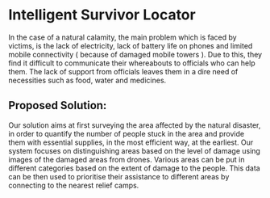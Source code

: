 # Intelligent Survivor Locator

In the case of a natural calamity, the main problem which is faced by victims, is the lack of electricity, lack of battery life on phones and limited mobile connectivity ( because of damaged mobile towers ). Due to this, they find it difficult to communicate their whereabouts to officials who can help them. The lack of support from officials leaves them in a dire need of necessities such as food, water and medicines.  

## Proposed Solution: 
Our solution aims at first surveying the area affected by the natural disaster, in order to quantify the number of people stuck in the area and provide them with essential supplies, in the most efficient way, at the earliest. Our system focuses on distinguishing areas based on the level of damage using images of the damaged areas from drones. Various areas can be put in different categories based on the extent of damage to the people. This data can be then used to prioritise their assistance to different areas by connecting to the nearest relief camps.


